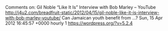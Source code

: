 Comments on: Gil Noble “Like It Is” Interview with Bob Marley – YouTube http://j4u2.com/breadfruit-static/2012/04/15/gil-noble-like-it-is-interview-with-bob-marley-youtube/ Can Jamaican youth benefit from ...? Sun, 15 Apr 2012 16:45:57 +0000  hourly   1  https://wordpress.org/?v=5.2.4